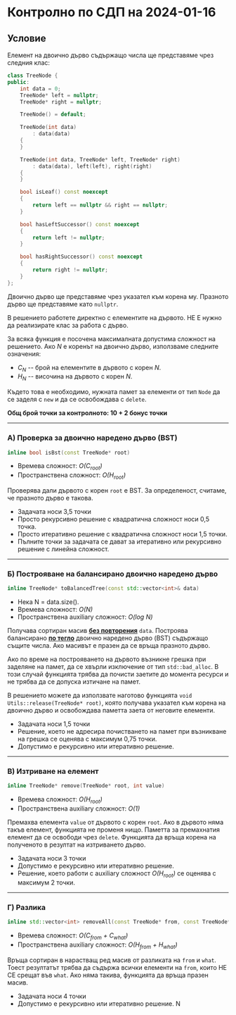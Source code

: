 # Контролно по СДП на 2024-01-16

## Условие

Елемент на двоично дърво съдържащо числа ще представяме чрез следния клас:

```cpp
class TreeNode {
public:
    int data = 0;
    TreeNode* left = nullptr;
    TreeNode* right = nullptr;

    TreeNode() = default;

    TreeNode(int data)
        : data(data)
    {        
    }

    TreeNode(int data, TreeNode* left, TreeNode* right)
        : data(data), left(left), right(right)
    {
    }

    bool isLeaf() const noexcept
    {
        return left == nullptr && right == nullptr;
    }

    bool hasLeftSuccessor() const noexcept
    {
        return left != nullptr;
    }

    bool hasRightSuccessor() const noexcept
    {
        return right != nullptr;
    }
};
```

Двоично дърво ще представяме чрез указател към корена му.
Празното дърво ще представяме като `nullptr`.

В решението работете директно с елементите на дървото.
НЕ Е нужно да реализирате клас за работа с дърво.

За всяка функция е посочена максималната допустима сложност на решението. Ако *N* е коренът на двоично дърво, използваме следните означения:

* *C<sub>N</sub>* -- брой на елементите в дървото с корен *N*.
* *H<sub>N</sub>* -- височина на дървото с корен *N*.

Където това е необходимо, нужната памет за елементи от тип `Node` да се заделя с `new` и да се освобождава с `delete`.

**Общ брой точки за контролното: 10 + 2 бонус точки**

---

### А) Проверка за двоично наредено дърво (BST)

```cpp
inline bool isBst(const TreeNode* root)
```

* Времева сложност: *O(C<sub>root</sub>)*
* Пространствена сложност: *O(H<sub>root</sub>)*

Проверява дали дървото с корен `root` е BST. За определеност, считаме, че празното дърво е такова.

* Задачата носи 3,5 точки
* Просто рекурсивно решение с квадратична сложност носи 0,5 точка.
* Просто итеративно решение с квадратична сложност носи 1,5 точки.
* Пълните точки за задачата се дават за итеративно или рекурсивно решение с линейна сложност.

---

### Б) Построяване на балансирано двоично наредено дърво

```cpp
inline TreeNode* toBalancedTree(const std::vector<int>& data)
```

* Нека N = data.size().
* Времева сложност: *O(N)*
* Пространствена auxiliary сложност: *O(log N)*

Получава сортиран масив <u>**без повторения**</u> `data`. Построява балансирано <u>**по тегло**</u> двоично наредено дърво (BST) съдържащо същите числа. Ако масивът е празен да се връща празното дърво.

Ако по време на построяването на дървото възникне грешка при заделяне на памет, да се хвърли изключение от тип `std::bad_alloc`. В този случай функцията трябва да почисти заетите до момента ресурси и не трябва да се допуска изтичане на памет.

В решението можете да използвате наготово функцията `void Utils::release(TreeNode* root)`, която получава указател към корена на двоично дърво и освобождава паметта заета от неговите елементи.

* Задачата носи 1,5 точки
* Решение, което не адресира почистването на памет при възникване на грешка се оценява с максимум 0,75 точки.
* Допустимо е рекурсивно или итеративно решение.

---

### В) Изтриване на елемент

```cpp
inline TreeNode* remove(TreeNode* root, int value)
```

* Времева сложност: *O(H<sub>root</sub>)*
* Пространствена auxiliary сложност: *O(1)*

Премахва елемента `value` от дървото с корен `root`. Ако в дървото няма такъв елемент, функцията не променя нищо. Паметта за премахнатия елемент да се освободи чрез `delete`. Функцията да връща корена на полученото в резултат на изтриването дърво.

* Задачата носи 3 точки
* Допустимо е рекурсивно или итеративно решение.
* Решение, което работи с auxiliary сложност *O(H<sub>root</sub>)* се оценява с максимум 2 точки.

---

### Г) Разлика

```cpp
inline std::vector<int> removeAll(const TreeNode* from, const TreeNode* what)
```

* Времева сложност: *O(C<sub>from</sub> + C<sub>what</sub>)*
* Пространствена auxiliary сложност: *O(H<sub>from</sub> + H<sub>what</sub>)*

Връща сортиран в нарастващ ред масив от разликата на `from` и `what`. Тоест резултатът трябва да съдържа всички елементи на `from`, които НЕ СЕ срещат във `what`. Ако няма такива, функцията да връща празен масив.

* Задачата носи 4 точки
* Допустимо е рекурсивно или итеративно решение.
N